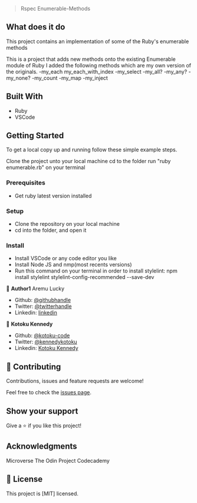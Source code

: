 > Rspec Enumerable-Methods

## What does it do

This project contains an implementation of some of the Ruby's enumerable methods

This is a project that adds new methods onto the existing Enumerable module of Ruby
I added the following methods which are my own version of the originals.
-my_each my_each_with_index -my_select -my_all? -my_any? -my_none? -my_count -my_map -my_inject

## Built With

- Ruby
- VSCode

## Getting Started

To get a local copy up and running follow these simple example steps.

Clone the project unto your local machine cd to the folder run "ruby enumerable.rb" on your terminal

### Prerequisites

- Get ruby latest version installed

### Setup

- Clone the repository on your local machine
- cd into the folder, and open it

### Install

- Install VSCode or any code editor you like
- Install Node JS and nmp(most recents versions)
- Run this command on your terminal in order to install stylelint: npm install stylelint stylelint-config-recommended --save-dev

👤 **Author1**
Aremu Lucky

- Github: [@githubhandle](https://github.com/Luckyaremu)
- Twitter: [@twitterhandle](@luckyaremu)
- Linkedin: [linkedin]()

👤 **Kotoku Kennedy**

- Github: [@kotoku-code](https://github.com/kotoku-code)
- Twitter: [@kennedykotoku](https://twitter.com/kennedykotoku)
- Linkedin: [Kotoku Kennedy](www.linkedin.com/in/kotoku-kennedy-5b04a9128)


## 🤝 Contributing

Contributions, issues and feature requests are welcome!

Feel free to check the [issues page]().

## Show your support

Give a ⭐️ if you like this project!

## Acknowledgments

Microverse
The Odin Project
Codecademy

## 📝 License

This project is [MIT] licensed.